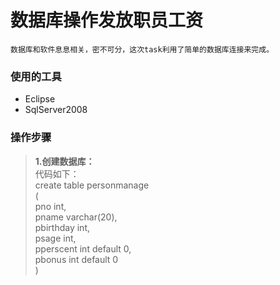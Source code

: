    数据库操作发放职员工资
 ========================
    数据库和软件息息相关，密不可分，这次task利用了简单的数据库连接来完成。
### 使用的工具
* Eclipse
* SqlServer2008
### 操作步骤
> **1.创建数据库：**<br>
      代码如下：<br>
		create table personmanage<br>
		(<br>
			pno			int,<br>
			pname		varchar(20),<br>
			pbirthday	int,<br>
			psage		int,<br>
			pperscent	int default 0,<br>
			pbonus		int default 0<br>
		)      
      
